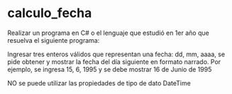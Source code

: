 # calculo_fecha

Realizar un programa en C# o el lenguaje que estudió en 1er año que resuelva el siguiente programa:


Ingresar  tres enteros válidos que representan una fecha: dd, mm, aaaa,
se pide obtener y mostrar la fecha del día siguiente en formato narrado. Por ejemplo, se ingresa 15, 6, 1995 y se debe mostrar 16 de Junio de 1995

NO se puede utilizar las propiedades de tipo de dato DateTime